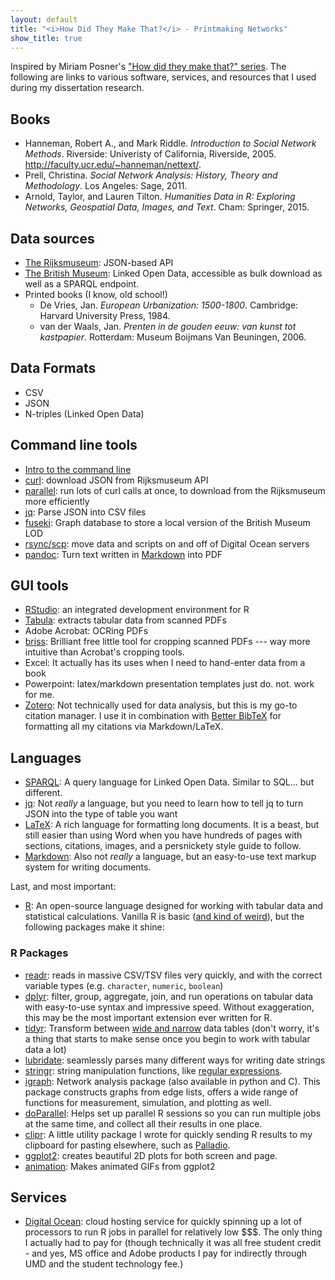 ```yaml
---
layout: default
title: "<i>How Did They Make That?</i> - Printmaking Networks"
show_title: true
---
```


Inspired by Miriam Posner's ["How did they make that?" series](http://miriamposner.com/blog/how-did-they-make-that/).
The following are links to various software, services, and resources that I used during my dissertation research.

## Books

- Hanneman, Robert A., and Mark Riddle. _Introduction to Social Network Methods_. Riverside: Univeristy of California, Riverside, 2005. <http://faculty.ucr.edu/~hanneman/nettext/>.
- Prell, Christina. _Social Network Analysis: History, Theory and Methodology_. Los Angeles: Sage, 2011.
- Arnold, Taylor, and Lauren Tilton. _Humanities Data in R: Exploring Networks, Geospatial Data, Images, and Text_. Cham: Springer, 2015.

## Data sources

- [The Rijksmuseum](http://rijksmuseum.github.io/): JSON-based API
- [The British Museum](http://collection.britishmuseum.org/): Linked Open Data, accessible as bulk download as well as a SPARQL endpoint.
- Printed books (I know, old school!)
    - De Vries, Jan. _European Urbanization: 1500-1800_. Cambridge: Harvard University Press, 1984.
    - van der Waals, Jan. _Prenten in de gouden eeuw: van kunst tot kastpapier_. Rotterdam: Museum Boijmans Van Beuningen, 2006.

## Data Formats

- CSV
- JSON
- N-triples (Linked Open Data)

## Command line tools

- [Intro to the command line](http://cli.learncodethehardway.org/book/)
- [curl](https://curl.haxx.se/): download JSON from Rijksmuseum API
- [parallel](https://www.gnu.org/software/parallel/parallel_tutorial.html#GNU-Parallel-Tutorial): run lots of curl calls at once, to download from the Rijksmuseum more efficiently
- [jq](https://stedolan.github.io/jq/): Parse JSON into CSV files
- [fuseki](https://jena.apache.org/documentation/fuseki2/index.html): Graph database to store a local version of the British Museum LOD
- [rsync/scp](https://www.digitalocean.com/community/tutorials/how-to-use-rsync-to-sync-local-and-remote-directories-on-a-vps): move data and scripts on and off of Digital Ocean servers
- [pandoc](http://pandoc.org/README.html): Turn text written in [Markdown](https://daringfireball.net/projects/markdown/) into PDF

## GUI tools

- [RStudio](https://www.rstudio.com/): an integrated development environment for R
- [Tabula](http://tabula.technology/): extracts tabular data from scanned PDFs
- Adobe Acrobat: OCRing PDFs
- [briss](http://briss.sourceforge.net/): Brilliant free little tool for cropping scanned PDFs --- way more intuitive than Acrobat's cropping tools.
- Excel: It actually has its uses when I need to hand-enter data from a book
- Powerpoint: latex/markdown presentation templates just do. not. work for me.
- [Zotero](https://www.zotero.org/): Not technically used for data analysis, but this is my go-to citation manager. I use it in combination with [Better BibTeX](https://zotplus.github.io/zotero-better-bibtex/) for formatting all my citations via Markdown/LaTeX.

## Languages

- [SPARQL](http://programminghistorian.org/lessons/graph-databases-and-SPARQL): A query language for Linked Open Data. Similar to SQL... but different.
- [jq](https://stedolan.github.io/jq/manual/): Not _really_ a language, but you need to learn how to tell jq to turn JSON into the type of table you want
- [LaTeX](https://en.wikipedia.org/wiki/LaTeX): A rich language for formatting long documents. It is a beast, but still easier than using Word when you have hundreds of pages with sections, citations, images, and a persnickety style guide to follow.
- [Markdown](https://daringfireball.net/projects/markdown/): Also not _really_ a language, but an easy-to-use text markup system for writing documents.

Last, and most important:

- [R](https://www.r-project.org/): An open-source language designed for working with tabular data and statistical calculations. Vanilla R is basic ([and kind of weird](http://www.burns-stat.com/documents/books/the-r-inferno/)), but the following packages make it shine:

### R Packages

- [readr](https://github.com/hadley/readr): reads in massive CSV/TSV files very quickly, and with the correct variable types (e.g. `character`, `numeric`, `boolean`)
- [dplyr](https://cran.rstudio.com/web/packages/dplyr/vignettes/introduction.html): filter, group, aggregate, join, and run operations on tabular data with easy-to-use syntax and impressive speed. Without exaggeration, this may be the most important extension ever written for R.
- [tidyr](https://github.com/hadley/tidyr): Transform between [wide and narrow](https://en.wikipedia.org/wiki/Wide_and_narrow_data) data tables (don't worry, it's a thing that starts to make sense once you begin to work with tabular data a lot)
- [lubridate](https://cran.r-project.org/web/packages/lubridate/vignettes/lubridate.html): seamlessly parses many different ways for writing date strings
- [stringr](https://cran.r-project.org/web/packages/stringr/vignettes/stringr.html): string manipulation functions, like [regular expressions](http://regexr.com/).
- [igraph](http://igraph.org/): Network analysis package (also available in python and C). This package constructs graphs from edge lists, offers a wide range of functions for measurement, simulation, and plotting as well.
- [doParallel](https://cran.r-project.org/web/packages/doParallel/vignettes/gettingstartedParallel.pdf): Helps set up parallel R sessions so you can run multiple jobs at the same time, and collect all their results in one place.
- [clipr](https://github.com/mdlincoln/clipr): A little utility package I wrote for quickly sending R results to my clipboard for pasting elsewhere, such as [Palladio](http://palladio.designhumanities.org/).
- [ggplot2](http://docs.ggplot2.org/current/index.html): creates beautiful 2D plots for both screen and page.
- [animation](https://cran.r-project.org/web/packages/animation/index.html): Makes animated GIFs from ggplot2

## Services

- [Digital Ocean](https://www.digitalocean.com/): cloud hosting service for quickly spinning up a lot of processors to run R jobs in parallel for relatively low $$$. The only thing I actually had to pay for (though technically it was all free student credit - and yes, MS office and Adobe products I pay for indirectly through UMD and the student technology fee.)
